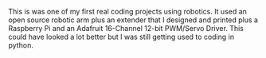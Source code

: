 This is was one of my first real coding projects using robotics. It used an open source robotic arm plus an extender that I designed and printed plus a Raspberry Pi and an Adafruit 16-Channel 12-bit PWM/Servo Driver. This could have looked a lot better but I was still getting used to coding in python.
